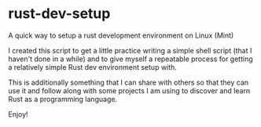 # rust-dev-setup
A quick way to setup a rust development environment on Linux (Mint)

I created this script to get a little practice writing a simple shell script (that I haven't done in a while) and to give myself a repeatable process for getting a relatively simple Rust dev environment setup with.

This is additionally something that I can share with others so that they can use it and follow along with some projects I am using to discover and learn Rust as a programming language.

Enjoy!

